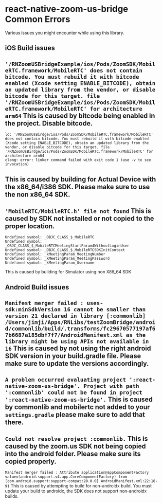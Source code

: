 # react-native-zoom-us-bridge Common Errors
Various issues you might encounter while using this library.

## iOS Build issues
`'/RNZoomUSBridgeExample/ios/Pods/ZoomSDK/MobileRTC.framework/MobileRTC' does not contain bitcode. You must rebuild it with bitcode enabled (Xcode setting ENABLE_BITCODE), obtain an updated library from the vendor, or disable bitcode for this target. file '/RNZoomUSBridgeExample/ios/Pods/ZoomSDK/MobileRTC.framework/MobileRTC' for architecture arm64`
This is caused by bitcode being enabled in the project. Disable bitcode.
---

```
ld: '/RNZoomUsBirdge/ios/Pods/ZoomSDK/MobileRTC.framework/MobileRTC' does not contain bitcode. You must rebuild it with bitcode enabled (Xcode setting ENABLE_BITCODE), obtain an updated library from the vendor, or disable bitcode for this target. file '/RNZoomUsBirdge/ios/Pods/ZoomSDK/MobileRTC.framework/MobileRTC' for architecture arm64
clang: error: linker command failed with exit code 1 (use -v to see invocation)
```
This is caused by building for Actual Device with the x86_64/i386 SDK. Please make sure to use the non x86_64 SDK.
---

`'MobileRTC/MobileRTC.h' file not found`
This is caused by SDK not installed or not copied to the proper location.
---

```
Undefined symbol: _OBJC_CLASS_$_MobileRTC
Undefined symbol: _OBJC_CLASS_$_MobileRTCMeetingStartParam4WithoutLoginUser
Undefined symbol: _OBJC_CLASS_$_MobileRTCSDKInitContext
Undefined symbol: _kMeetingParam_MeetingNumber
Undefined symbol: _kMeetingParam_MeetingPassword
Undefined symbol: _kMeetingParam_Username
```
This is caused by building for Simulator using non X86_64 SDK


## Android Build issues
`Manifest merger failed : uses-sdk:minSdkVersion 16 cannot be smaller than version 21 declared in library [:commonlib] /Users/jimji/Apps/RNLibs/testZoomBridge/android/commonlib/build/.transforms/fc29670577197af67b6687a185dbf7f7/AndroidManifest.xml as the library might be using APIs not available in 16`
This is caused by not using the right android SDK version in your build.gradle file. Please make sure to update the versions accordingly.
---

`A problem occurred evaluating project ':react-native-zoom-us-bridge'. Project with path ':commonlib' could not be found in project ':react-native-zoom-us-bridge'.`
This is caused by commonlib and mobilertc not added to your `settings.gradle` please make sure to add that there.
---

`Could not resolve project :commonlib.`
This is caused by the zoom.us SDK not being copied into the android folder. Please make sure its copied properly.
---

`Manifest merger failed : Attribute application@appComponentFactory value=(android.support.v4.app.CoreComponentFactory) from [com.android.support:support-compat:28.0.0] AndroidManifest.xml:22:18-91`
This is caused by attempting to build for non-androidx build. You must update your build to androidx, the SDK does not support non-androidx builds.